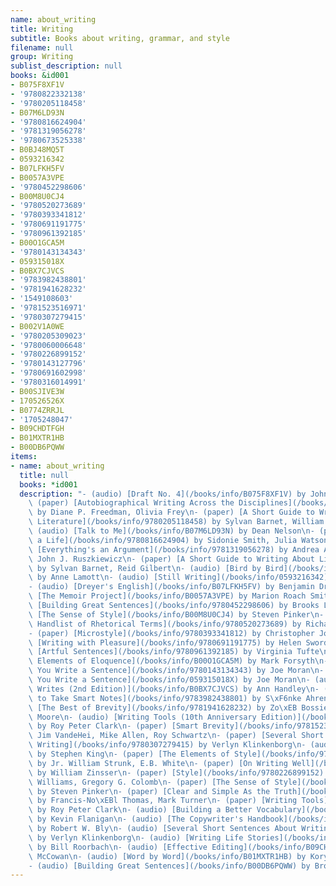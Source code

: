 ```yaml
---
name: about_writing
title: Writing
subtitle: Books about writing, grammar, and style
filename: null
group: Writing
sublist_description: null
books: &id001
- B075F8XF1V
- '9780822332138'
- '9780205118458'
- B07M6LD93N
- '9780816624904'
- '9781319056278'
- '9780673525338'
- B0BJ48MQ5T
- 0593216342
- B07LFKH5FV
- B0057A3VPE
- '9780452298606'
- B00M8U0CJ4
- '9780520273689'
- '9780393341812'
- '9780691191775'
- '9780961392185'
- B00O1GCA5M
- '9780143134343'
- 059315018X
- B0BX7CJVCS
- '9783982438801'
- '9781941628232'
- '1549108603'
- '9781523516971'
- '9780307279415'
- B002V1A0WE
- '9780205309023'
- '9780060006648'
- '9780226899152'
- '9780143127796'
- '9780691602998'
- '9780316014991'
- B00SJIVE3W
- 170526526X
- B0774ZRRJL
- '1705248047'
- B09CHDTFGH
- B01MXTR1HB
- B00DB6PQWW
items:
- name: about_writing
  title: null
  books: *id001
  description: "- (audio) [Draft No. 4](/books/info/B075F8XF1V) by John McPhee\n-\
    \ (paper) [Autobiographical Writing Across the Disciplines](/books/info/9780822332138)\
    \ by Diane P. Freedman, Olivia Frey\n- (paper) [A Short Guide to Writing about\
    \ Literature](/books/info/9780205118458) by Sylvan Barnet, William E. Cain\n-\
    \ (audio) [Talk to Me](/books/info/B07M6LD93N) by Dean Nelson\n- (paper) [Getting\
    \ a Life](/books/info/9780816624904) by Sidonie Smith, Julia Watson\n- (paper)\
    \ [Everything's an Argument](/books/info/9781319056278) by Andrea A. Lunsford,\
    \ John J. Ruszkiewicz\n- (paper) [A Short Guide to Writing About Literature](/books/info/9780673525338)\
    \ by Sylvan Barnet, Reid Gilbert\n- (audio) [Bird by Bird](/books/info/B0BJ48MQ5T)\
    \ by Anne Lamott\n- (audio) [Still Writing](/books/info/0593216342) by Dani Shapiro\n\
    - (audio) [Dreyer's English](/books/info/B07LFKH5FV) by Benjamin Dreyer\n- (audio)\
    \ [The Memoir Project](/books/info/B0057A3VPE) by Marion Roach Smith\n- (paper)\
    \ [Building Great Sentences](/books/info/9780452298606) by Brooks Landon\n- (audio)\
    \ [The Sense of Style](/books/info/B00M8U0CJ4) by Steven Pinker\n- (paper) [A\
    \ Handlist of Rhetorical Terms](/books/info/9780520273689) by Richard A. Lanham\n\
    - (paper) [Microstyle](/books/info/9780393341812) by Christopher Johnson\n- (paper)\
    \ [Writing with Pleasure](/books/info/9780691191775) by Helen Sword\n- (paper)\
    \ [Artful Sentences](/books/info/9780961392185) by Virginia Tufte\n- (audio) [The\
    \ Elements of Eloquence](/books/info/B00O1GCA5M) by Mark Forsyth\n- (paper) [First\
    \ You Write a Sentence](/books/info/9780143134343) by Joe Moran\n- (audio) [First\
    \ You Write a Sentence](/books/info/059315018X) by Joe Moran\n- (audio) [Everybody\
    \ Writes (2nd Edition)](/books/info/B0BX7CJVCS) by Ann Handley\n- (paper) [How\
    \ to Take Smart Notes](/books/info/9783982438801) by S\xF6nke Ahrens\n- (paper)\
    \ [The Best of Brevity](/books/info/9781941628232) by Zo\xEB Bossiere, Dinty W.\
    \ Moore\n- (audio) [Writing Tools (10th Anniversary Edition)](/books/info/1549108603)\
    \ by Roy Peter Clark\n- (paper) [Smart Brevity](/books/info/9781523516971) by\
    \ Jim VandeHei, Mike Allen, Roy Schwartz\n- (paper) [Several Short Sentences About\
    \ Writing](/books/info/9780307279415) by Verlyn Klinkenborg\n- (audio) [On Writing](/books/info/B002V1A0WE)\
    \ by Stephen King\n- (paper) [The Elements of Style](/books/info/9780205309023)\
    \ by Jr. William Strunk, E.B. White\n- (paper) [On Writing Well](/books/info/9780060006648)\
    \ by William Zinsser\n- (paper) [Style](/books/info/9780226899152) by Joseph M.\
    \ Williams, Gregory G. Colomb\n- (paper) [The Sense of Style](/books/info/9780143127796)\
    \ by Steven Pinker\n- (paper) [Clear and Simple As the Truth](/books/info/9780691602998)\
    \ by Francis-No\xEBl Thomas, Mark Turner\n- (paper) [Writing Tools](/books/info/9780316014991)\
    \ by Roy Peter Clark\n- (audio) [Building a Better Vocabulary](/books/info/B00SJIVE3W)\
    \ by Kevin Flanigan\n- (audio) [The Copywriter's Handbook](/books/info/170526526X)\
    \ by Robert W. Bly\n- (audio) [Several Short Sentences About Writing](/books/info/B0774ZRRJL)\
    \ by Verlyn Klinkenborg\n- (audio) [Writing Life Stories](/books/info/1705248047)\
    \ by Bill Roorbach\n- (audio) [Effective Editing](/books/info/B09CHDTFGH) by Molly\
    \ McCowan\n- (audio) [Word by Word](/books/info/B01MXTR1HB) by Kory Stamper\n\
    - (audio) [Building Great Sentences](/books/info/B00DB6PQWW) by Brooks Landon"
---
```



